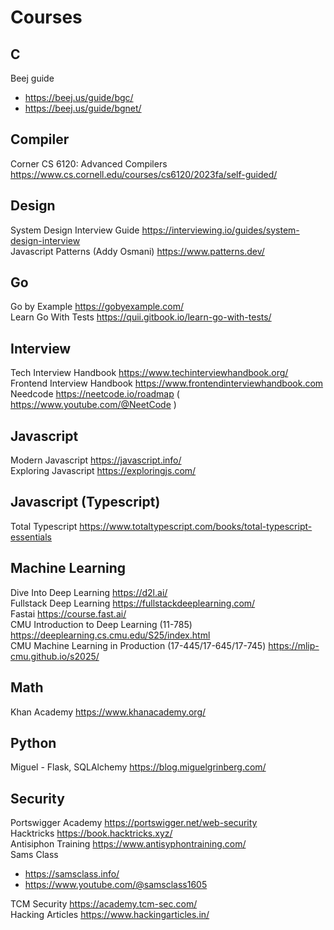 # Courses

## C
Beej guide 
- https://beej.us/guide/bgc/ 
- https://beej.us/guide/bgnet/

## Compiler
Corner CS 6120: Advanced Compilers https://www.cs.cornell.edu/courses/cs6120/2023fa/self-guided/    

## Design
System Design Interview Guide https://interviewing.io/guides/system-design-interview  
Javascript Patterns (Addy Osmani) https://www.patterns.dev/  

## Go  
Go by Example https://gobyexample.com/  
Learn Go With Tests https://quii.gitbook.io/learn-go-with-tests/  

## Interview
Tech Interview Handbook https://www.techinterviewhandbook.org/    
Frontend Interview Handbook https://www.frontendinterviewhandbook.com    
Needcode https://neetcode.io/roadmap ( https://www.youtube.com/@NeetCode )    

## Javascript
Modern Javascript https://javascript.info/  
Exploring Javascript https://exploringjs.com/  

## Javascript (Typescript)
Total Typescript https://www.totaltypescript.com/books/total-typescript-essentials    

## Machine Learning
Dive Into Deep Learning https://d2l.ai/  
Fullstack Deep Learning https://fullstackdeeplearning.com/  
Fastai https://course.fast.ai/  
CMU Introduction to Deep Learning (11-785) https://deeplearning.cs.cmu.edu/S25/index.html    
CMU Machine Learning in Production (17-445/17-645/17-745) https://mlip-cmu.github.io/s2025/    

## Math
Khan Academy https://www.khanacademy.org/

## Python
Miguel - Flask, SQLAlchemy https://blog.miguelgrinberg.com/

## Security
Portswigger Academy https://portswigger.net/web-security  
Hacktricks https://book.hacktricks.xyz/  
Antisiphon Training https://www.antisyphontraining.com/  
Sams Class    
- https://samsclass.info/    
- https://www.youtube.com/@samsclass1605

TCM Security https://academy.tcm-sec.com/  
Hacking Articles https://www.hackingarticles.in/

